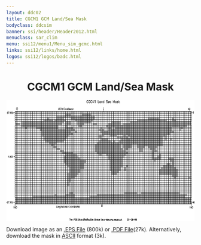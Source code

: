 ```yaml
---
layout: ddc02
title: CGCM1 GCM Land/Sea Mask
bodyclass: ddcsim
banner: ssi/header/Header2012.html
menuclass: sar_clim
menu: ssi12/menu1/Menu_sim_gcmc.html
links: ssi12/links/home.html
logos: ssi12/logos/badc.html
---
```

 <div id="pagetitle">
 <h1 align="center">CGCM1 GCM Land/Sea Mask</h1>
 </div>
 <!-- End of Page Title Block -->
 
 
 <!-- Insert Land/Sea Mask Here -->
 
 
 
 <p align="center"><IMG SRC="cgcm1_landsea.gif" WIDTH="600" HEIGHT="324" ALIGN="middle" alt="Land-sea mask"></p>
 
 <P>Download image as an <A HREF="cgcm1_landsea.eps">.EPS File</A> (800k) or
 <A HREF="cgcm1_landsea.pdf">.PDF File</A>(27k).  Alternatively, download the mask in
 <A HREF="cgcm1_landsea.txt">ASCII</A> format (3k).</P>
 
 <p>&nbsp;</p>
 
 
 
 <p></p>
 
 <!-- end of center column -->
